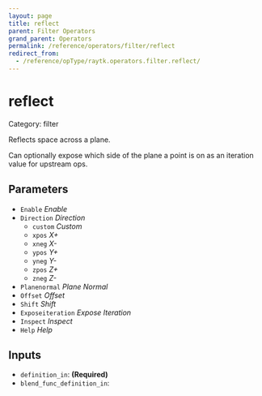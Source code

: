 ```yaml
---
layout: page
title: reflect
parent: Filter Operators
grand_parent: Operators
permalink: /reference/operators/filter/reflect
redirect_from:
  - /reference/opType/raytk.operators.filter.reflect/
---
```


# reflect

Category: filter



Reflects space across a plane.

Can optionally expose which side of the plane a point is on as an iteration value for upstream ops.

## Parameters

* `Enable` *Enable*
* `Direction` *Direction*
  * `custom` *Custom*
  * `xpos` *X+*
  * `xneg` *X-*
  * `ypos` *Y+*
  * `yneg` *Y-*
  * `zpos` *Z+*
  * `zneg` *Z-*
* `Planenormal` *Plane Normal*
* `Offset` *Offset*
* `Shift` *Shift*
* `Exposeiteration` *Expose Iteration*
* `Inspect` *Inspect*
* `Help` *Help*

## Inputs

* `definition_in`:  **(Required)**
* `blend_func_definition_in`: 